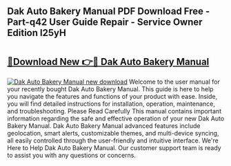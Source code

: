 ## Dak Auto Bakery Manual PDF Download Free - Part-q42 User Guide Repair - Service Owner Edition l25yH

# <h2><a href="http://bc26304.oget.top/?id=Dak+Auto+Bakery+Manual">🔗Download New 👉🔴 Dak Auto Bakery Manual</a></h2>

[![Dak Auto Bakery Manual new download](https://i.imgur.com/5g1atiW.png)](http://bc26304.oget.top/?id=Dak+Auto+Bakery+Manual)
Welcome to the user manual for your recently bought Dak Auto Bakery Manual. This guide is here to help you navigate the features and functions of your product with ease. Inside, you will find detailed instructions for installation, operation, maintenance, and troubleshooting. Please Read Carefully This manual contains important information regarding the safe and effective operation of your new Dak Auto Bakery Manual. Dak Auto Bakery Manual advanced features include geolocation, smart alerts, customizable themes, and multi-device syncing, all easily controlled through the user-friendly and intuitive interface. We're Here to Help Dak Auto Bakery Manual. Our customer support team is ready to assist you with any questions or concerns.
